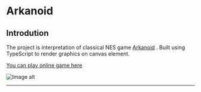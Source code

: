 # Arkanoid

    
## Introdution
The project is interpretation of classical NES game [Arkanoid](https://en.wikipedia.org/wiki/Arkanoid) .
Built using TypeScript to render graphics on canvas element.

[You can play online game here](https://en.wikipedia.org/wiki/Arkanoid)

![Image alt](https://github.com/YuryYuhno/WPF_Presentation/blob/master/Images/Calculator.png)

___



